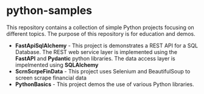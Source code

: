 # python-samples
This repository contains a collection of simple Python projects focusing on different topics.  The purpose of this repository is for education and demos.
- **FastApiSqlAlchemy** - This project is demonstrates a REST API for a SQL Database.  The REST web service layer is implemented using the **FastAPI** and **Pydantic** python libraries.  The data access layer is impelmented using **SQLAlchemy**
- **ScrnScrpeFinData** - This project uses Selenium and BeautifulSoup to screen scrape financial data
- **PythonBasics** - This project demos the use of various Python libraries.
